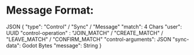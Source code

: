 # Message Format:

JSON
{
    "type": "Control" / "Sync" / "Message"
    "match": 4 Chars
    "user": UUID
    "control-operation" : "JOIN_MATCH" / "CREATE_MATCH" / "LEAVE_MATCH" / "CONFIRM_MATCH"
    "control-arguments": JSON
    "sync-data": Godot Bytes
    "message": String
}